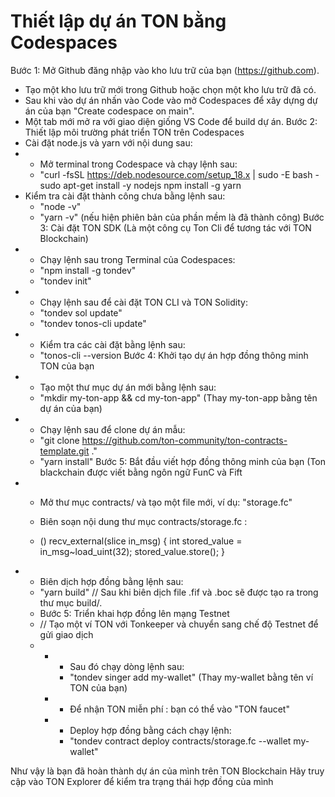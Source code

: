# Thiết lập dự án TON bằng Codespaces
Bước 1: Mở Github đăng nhập vào kho lưu trữ của bạn (https://github.com).
- Tạo một kho lưu trữ mới trong Github hoặc chọn một kho lưu trữ đã có.
- Sau khi vào dự án nhấn vào Code vào mở Codespaces để xây dựng dự án của bạn "Create codespace on main".
- Một tab mới mở ra với giao diện giống VS Code để build dự án.
Bước 2: Thiết lập môi trường phát triển TON trên Codespaces
- Cài đặt node.js và yarn với nội dung sau:
- * Mở terminal trong Codespace và chạy lệnh sau:
  * "curl -fsSL https://deb.nodesource.com/setup_18.x | sudo -E bash -
    sudo apt-get install -y nodejs
    npm install -g yarn
- Kiểm tra cài đặt thành công chưa bằng lệnh sau:
  * "node -v"
  * "yarn -v"
    (nếu hiện phiên bản của phần mềm là đã thành công)
Bước 3: Cài đặt TON SDK (Là một công cụ Ton Cli để tương tác với TON Blockchain)
- * Chạy lệnh sau trong Terminal của Codespaces:
  * "npm install -g tondev"
  * "tondev init"
- * Chạy lệnh sau để cài đặt TON CLI và TON Solidity:
  * "tondev sol update"
  * "tondev tonos-cli update"
- * Kiểm tra các cài đặt bằng lệnh sau:
  * "tonos-cli --version
Bước 4: Khởi tạo dự án hợp đồng thông minh TON của bạn
- * Tạo một thư mục dự án mới bằng lệnh sau:
  * "mkdir my-ton-app && cd my-ton-app" (Thay my-ton-app bằng tên dự án của bạn)
- * Chạy lệnh sau để clone dự án mẫu:
  * "git clone https://github.com/ton-community/ton-contracts-template.git ."
  * "yarn install"
Bước 5: Bắt đầu viết hợp đồng thông minh của bạn (Ton blackchain được viết bằng ngôn ngữ FunC và Fift
- * Mở thư mục contracts/ và tạo một file mới, ví dụ: "storage.fc"
  * Biên soạn nội dung thư mục contracts/storage.fc :

  * () recv_external(slice in_msg) {
      int stored_value = in_msg~load_uint(32);
      stored_value.store();
    }
- * Biên dịch hợp đồng bằng lệnh sau:
  * "yarn build" // Sau khi biên dịch file .fif và .boc sẽ được tạo ra trong thư mục build/.
  * Bước 5: Triển khai hợp đồng lên mạng Testnet
  * // Tạo một ví TON với Tonkeeper và chuyển sang chế độ Testnet để gửi giao dịch
  * - * Sau đó chạy dòng lệnh sau:
      * "tondev singer add my-wallet" (Thay my-wallet bằng tên ví TON của bạn)
    - * Để nhận TON miễn phí : bạn có thể vào "TON faucet"
    - * Deploy hợp đồng bằng cách chạy lệnh:
      * "tondev contract deploy contracts/storage.fc --wallet my-wallet"
     
Như vậy là bạn đã hoàn thành dự án của mình trên TON Blockchain
Hãy truy cập vào TON Explorer để kiểm tra trạng thái hợp đồng của mình
